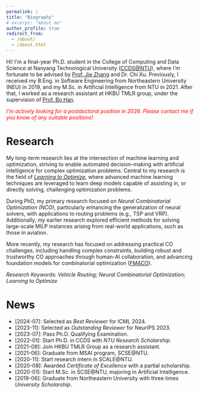 ```yaml
---
permalink: /
title: "Biography"
# excerpt: "About me"
author_profile: true
redirect_from: 
  - /about/
  - /about.html
---
```


Hi! I'm a final-year Ph.D. student in the College of Computing and Data Science at Nanyang Technological University ([CCDS@NTU](https://www.ntu.edu.sg/computing)), where I’m fortunate to be advised by [Prof. Jie Zhang](https://personal.ntu.edu.sg/zhangj/) and Dr. Chi Xu. Previously, I received my B.Eng. in Software Engineering from Northeastern University (NEU) in 2019, and my M.Sc. in Artificial Intelligence from NTU in 2021. After that, I worked as a research assistant at HKBU TMLR group, under the supervision of [Prof. Bo Han](https://bhanml.github.io/).

*<font color=red>I'm actively looking for a postdoctoral position in 2026. Please contact me if you know of any suitable positions!</font>*

Research
======

My long-term research lies at the intersection of machine learning and optimization, striving to enable automated decision-making with artificial intelligence for complex optimization problems. Central to my research is the field of [*Learning to Optimize*](https://arxiv.org/pdf/1811.06128.pdf), where advanced machine learning techniques are leveraged to learn deep models capable of assisting in, or directly solving, challenging optimization problems.

During PhD, my primary research focused on *Neural Combinatorial Optimization (NCO)*, particularly enhancing the generalization of neural solvers, with applications to routing problems (e.g., TSP and VRP). Additionally, my earlier research explored efficient methods for solving large-scale MILP instances arising from real-world applications, such as those in aviation. 

More recently, my research has focused on addressing practical CO challenges, including handling complex constraints, building robust and trustworthy CO approaches through human-AI collaboration, and advancing foundation models for combinatorial optimization ([FM4CO](https://github.com/ai4co/awesome-fm4co)).

*Research Keywords: Vehicle Routing; Neural Combinatorial Optimization; Learning to Optimize*

News
======

- \[2024-07]: Selected as *Best Reviewer* for ICML 2024.
- \[2023-11]: Selected as *Outstanding Reviewer* for NeurIPS 2023.
- \[2023-07]: Pass Ph.D. Qualifying Examination.
- \[2022-01]: Start Ph.D. in CCDS with *NTU Research Scholarship*.
- \[2021-09]: Join HKBU TMLR Group as a research assistant.
- \[2021-06]: Graduate from MSAI program, SCSE@NTU.
- \[2020-11]: Start research intern in SCALE@NTU.
- \[2020-08]: Awarded *Certificate of Excellence* with a partial scholarship.
- \[2020-01]: Start M.Sc. in SCSE@NTU, majoring in Artificial Intelligence.
- \[2019-06]: Graduate from Northeastern University with three times *University Scholarship*.

<script type='text/javascript' id='clustrmaps' src='//cdn.clustrmaps.com/map_v2.js?cl=0e1633&w=a&t=tt&d=FoksnRn7TGvAb2s0FiP9G1EDQcPfF_pvdm4EdiVzTZA&co=0b4975&cmo=3acc3a&cmn=ff5353&ct=cdd4d9'></script>

